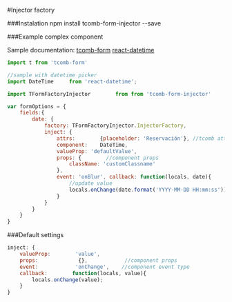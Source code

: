 #Injector factory

###Instalation
npm install tcomb-form-injector --save

###Example complex component

Sample documentation:
[tcomb-form](https://github.com/gcanti/tcomb-form)
[react-datetime](https://github.com/gcanti/tcomb-form)

```js
import t from 'tcomb-form'        

//sample with datetime picker
import DateTime     from 'react-datetime';

import TFormFactoryInjector        from from 'tcomb-form-injector'

var formOptions = {
    fields:{
        date: {
            factory: TFormFactoryInjector.InjectorFactory,
            inject: {
                attrs:        {placeholder: 'Reservación'}, //tcomb attrs
                component:    DateTime,
                valueProp: 'defaultValue',
                props: {        //component props
                    className: 'customClassname'
                },
                event: 'onBlur', callback: function(locals, date){
                    //update value
                    locals.onChange(date.format('YYYY-MM-DD HH:mm:ss'));
                }
            }
        }
    }
}
```

###Default settings
```js
inject: {
    valueProp:        'value',
    props:             {},            //component props
    event:            'onChange',    //component event type
    callback:        function(locals, value){
        locals.onChange(value);
    }
}
```
